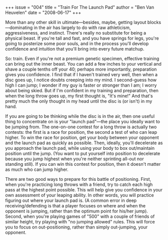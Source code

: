 +++
issue = "004"
title = "Train For The Launch Pad"
author = "Ben Van Heuvelen"
date = "2008-06-17"
+++

More than any other skill in ultimate—besides, maybe, getting layout
blocks—dominating in the air has largely to do with raw athleticism,
aggressiveness, and instinct. There's really no substitute for being a
physical beast. If you're tall and fast, and you have springs for legs, you're
going to posterize some poor souls, and in the process you'll develop
confidence and intuition that you'll bring into every future matchup.  
  
So: train. Even if you're not a premium genetic specimen, effective training
can bring out the inner beast. You can add a few inches to your vertical and
shave a couple tenths off your 40; perhaps more importantly, preparation gives
you confidence. I find that if I haven't trained very well, then when a disc
goes up, I notice doubts creeping into my mind. I second-guess how high I can
jump; I wonder if my guy is faster or stronger than I am; I worry about being
skied. But if I'm confident in my training and preparation, then when the long
throw goes up, my first thought is, "It's mine!" And that's pretty much the
only thought in my head until the disc is (or isn't) in my hand.  
  
If you are going to be thinking while the disc is in the air, then one useful
thing to concentrate on is your "launch pad"—the place you ideally want to be
jumping from. The one-on-one contest for a long throw is actually two
contests: the first is a race for position, the second a test of who can leap
higher. To win the race for position, get your body between your opponent and
the launch pad as quickly as possible. Then, ideally, you'll decelerate as you
approach the launch pad, while using your body to box out/maintain position
until the jump. (You want to put yourself into position to decelerate because
you jump highest when you're neither sprinting all-out nor standing still). If
you can win this contest for position, then it doesn't matter as much who can
jump higher.  
  
There are two good ways to prepare for this battle of positioning. First, when
you're practicing long throws with a friend, try to catch each high pass at
the highest point possible. This will help give you confidence in your own
assessment of your leaping ability. In other words, you will practice figuring
out where your launch pad is. (A common error in deep receiving/defending is
that a player focuses on where and when the opponent is jumping, rather than
the optimum point for his/her jump). Second, when you're playing games of
"500" with a couple of friends of similar height, try playing with "no jumping
allowed" rules. This will force you to focus on out-positioning, rather than
simply out-jumping, your opponent.
